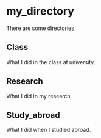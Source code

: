 # my_directory
There are some directories
## Class 
What I did in the class at university.

## Research
What I did in my research

## Study_abroad
What I did when I studied abroad.
